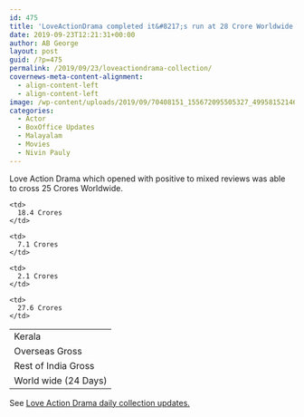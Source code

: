```yaml
---
id: 475
title: 'LoveActionDrama completed it&#8217;s run at 28 Crore Worldwide Collection.'
date: 2019-09-23T12:21:31+00:00
author: AB George
layout: post
guid: /?p=475
permalink: /2019/09/23/loveactiondrama-collection/
covernews-meta-content-alignment:
  - align-content-left
  - align-content-left
image: /wp-content/uploads/2019/09/70408151_155672095505327_4995815214638170112_n.jpg
categories:
  - Actor
  - BoxOffice Updates
  - Malayalam
  - Movies
  - Nivin Pauly
---
```

Love Action Drama which opened with positive to mixed reviews was able to cross 25 Crores Worldwide.

<table class="wp-block-table">
  <tr>
    <td>
      Kerala
    </td>
    
    <td>
      18.4 Crores
    </td>
  </tr>
  
  <tr>
    <td>
      Overseas Gross
    </td>
    
    <td>
      7.1 Crores
    </td>
  </tr>
  
  <tr>
    <td>
      Rest of India Gross
    </td>
    
    <td>
      2.1 Crores
    </td>
  </tr>
  
  <tr>
    <td>
      World wide (24 Days)
    </td>
    
    <td>
      27.6 Crores
    </td>
  </tr>
</table>

See [Love Action Drama daily collection updates.](https://www.filmbiopsy.com/malayalam-movie-love-action-drama-updates/)